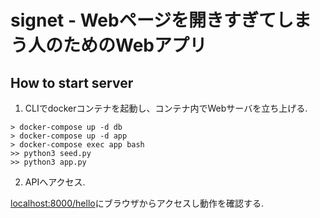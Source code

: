 # signet - Webページを開きすぎてしまう人のためのWebアプリ

## How to start server 

1. CLIでdockerコンテナを起動し、コンテナ内でWebサーバを立ち上げる.

```
> docker-compose up -d db
> docker-compose up -d app
> docker-compose exec app bash
>> python3 seed.py
>> python3 app.py
```

2. APIへアクセス.

[localhost:8000/hello](http://localhost:8000/hello)にブラウザからアクセスし動作を確認する.
